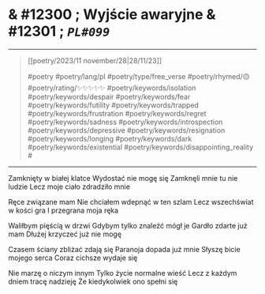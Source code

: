 # & #12300 ; Wyjście awaryjne & #12301 ; *`PL#099`*

---

> [[poetry/2023/11 november/28|28/11/23]]
> 
> #poetry 
> #poetry/lang/pl
> #poetry/type/free_verse 
> #poetry/rhymed/🟡 
> #poetry/rating/✨✨✨✨✨ 
> #poetry/keywords/isolation #poetry/keywords/despair #poetry/keywords/fear #poetry/keywords/futility #poetry/keywords/trapped #poetry/keywords/frustration #poetry/keywords/regret #poetry/keywords/sadness #poetry/keywords/introspection #poetry/keywords/depressive #poetry/keywords/resignation #poetry/keywords/longing #poetry/keywords/dark #poetry/keywords/existential #poetry/keywords/disappointing_reality #

---

Zamknięty w białej klatce
Wydostać nie mogę się
Zamknęli mnie tu nie ludzie
Lecz moje ciało zdradziło mnie

Ręce związane mam
Nie chciałem wdepnąć w ten szlam
Lecz wszechświat w kości gra
I przegrana moja ręka

Waliłbym pięścią w drzwi
Gdybym tylko znaleźć mógł je
Gardło zdarte już mam
Dłużej krzyczeć już nie mogę

Czasem ściany zbliżać zdają się
Paranoja dopada już mnie
Słyszę bicie mojego serca
Coraz cichsze wydaje się

Nie marzę o niczym innym
Tylko życie normalne wieść
Lecz z każdym dniem tracę nadzieję
Że kiedykolwiek ono spełni się